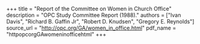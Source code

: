 +++
title = "Report of the Committee on Women in Church Office"
description = "OPC Study Committee Report (1988)."
authors = ["Ivan Davis", "Richard B. Gaffin Jr", "Robert D. Knudsen", "Gregory E. Reynolds"]
source_url = "http://opc.org/GA/women_in_office.html"
pdf_name = "httpopcorgGAwomeninofficehtml"
+++
